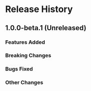 # Release History

## 1.0.0-beta.1 (Unreleased)

### Features Added

### Breaking Changes

### Bugs Fixed

### Other Changes